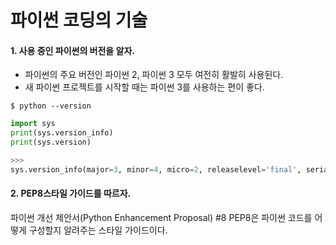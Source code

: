 # 파이썬 코딩의 기술

#### 1. 사용 중인 파이썬의 버전을 알자.
+ 파이썬의 주요 버전인 파이썬 2, 파이썬 3 모두 여전히 활발히 사용된다.
+ 새 파이썬 프로젝트를 시작할 때는 파이썬 3를 사용하는 편이 좋다.

```shell
$ python --version
```
```python
import sys
print(sys.version_info)
print(sys.version)

>>>
sys.version_info(major=3, minor=4, micro=2, releaselevel='final', serial=0)
```

#### 2. PEP8스타일 가이드를 따르자.
파이썬 개선 제안서(Python Enhancement Proposal) #8
PEP8은 파이썬 코드를 어떻게 구성할지 알려주는 스타일 가이드이다.
